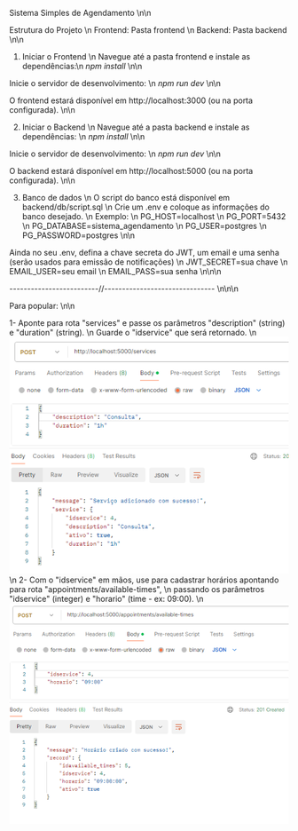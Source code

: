 Sistema Simples de Agendamento \n\n

Estrutura do Projeto \n
Frontend: Pasta frontend \n
Backend: Pasta backend \n\n


1. Iniciar o Frontend \n
Navegue até a pasta frontend e instale as dependências:\n
*npm install* \n\n

Inicie o servidor de desenvolvimento: \n
*npm run dev* \n\n

O frontend estará disponível em http://localhost:3000 (ou na porta configurada). \n\n

2. Iniciar o Backend \n
Navegue até a pasta backend e instale as dependências: \n
*npm install* \n\n

Inicie o servidor de desenvolvimento: \n
*npm run dev* \n\n

O backend estará disponível em http://localhost:5000 (ou na porta configurada). \n\n

3. Banco de dados \n
O script do banco está disponível em backend/db/script.sql \n
Crie um .env e coloque as informações do banco desejado. \n
Exemplo: \n
PG_HOST=localhost \n
PG_PORT=5432 \n
PG_DATABASE=sistema_agendamento \n
PG_USER=postgres \n
PG_PASSWORD=postgres \n\n

Ainda no seu .env, defina a chave secreta do JWT, um email e uma senha (serão usados para emissão de notificações) \n
JWT_SECRET=sua chave \n
EMAIL_USER=seu email \n
EMAIL_PASS=sua senha \n\n\n

-------------------------//------------------------------- \n\n\n

Para popular: \n\n

1- Aponte para rota "services" e passe os parâmetros "description" (string) e "duration" (string). \n
   Guarde o "idservice" que será retornado. \n
   ![alt text](image.png) \n
2- Com o "idservice" em mãos, use para cadastrar horários apontando para rota "appointments/available-times", \n
   passando os parâmetros "idservice" (integer) e "horario" (time - ex: 09:00). \n
   ![alt text](image-1.png)


